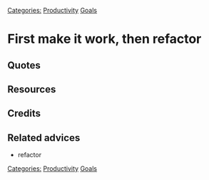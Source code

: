 [Categories:](../Categories/index.md) [Productivity](../Categories/Productivity.md) [Goals](../Categories/Goals.md)
# First make it work, then refactor

## Quotes

## Resources

## Credits

## Related advices

- refactor

[Categories:](../Categories/index.md) [Productivity](../Categories/Productivity.md) [Goals](../Categories/Goals.md)
